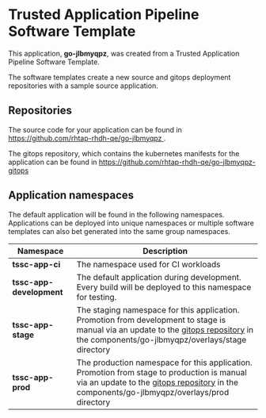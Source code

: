 # Trusted Application Pipeline Software Template

This application, **go-jlbmyqpz**, was created from a Trusted Application Pipeline Software Template.

The software templates create a new source and gitops deployment repositories with a sample source application. 

## Repositories

The source code for your application can be found in [https://github.com/rhtap-rhdh-qe/go-jlbmyqpz ](https://github.com/rhtap-rhdh-qe/go-jlbmyqpz ).
 
The gitops repository, which contains the kubernetes manifests for the application can be found in 
[https://github.com/rhtap-rhdh-qe/go-jlbmyqpz-gitops ](https://github.com/rhtap-rhdh-qe/go-jlbmyqpz-gitops ) 

## Application namespaces 

The default application will be found in the following namespaces. Applications can be deployed into unique namespaces or multiple software templates can also bet generated into the same group namespaces.  

|  Namespace   |  Description   |  
| -------- | -------- |
| **tssc-app-ci** | The namespace used for CI workloads |
| **tssc-app-development** | The default application during development. Every build will be deployed to this namespace for testing. |
| **tssc-app-stage** | The staging namespace for this application. Promotion from development to stage is manual via an update to the [gitops repository](https://github.com/rhtap-rhdh-qe/go-jlbmyqpz-gitops ) in the components/go-jlbmyqpz/overlays/stage directory |
| **tssc-app-prod** | The production namespace for this application. Promotion from stage to production is manual via an update to the [gitops repository](https://github.com/rhtap-rhdh-qe/go-jlbmyqpz-gitops ) in the components/go-jlbmyqpz/overlays/prod directory |